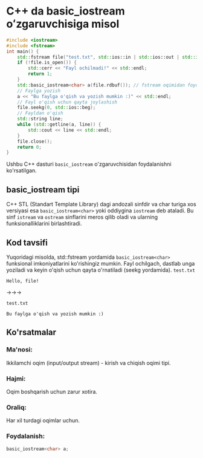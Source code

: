 # C++ da basic_iostream oʻzgaruvchisiga misol
```cpp
#include <iostream>
#include <fstream>
int main() {
    std::fstream file("test.txt", std::ios::in | std::ios::out | std::ios::trunc);
    if (!file.is_open()) {
        std::cerr << "Fayl ochilmadi!" << std::endl;
        return 1;
    }
    std::basic_iostream<char> a(file.rdbuf()); // fstream oqimidan foydalanish
    // Faylga yozish
    a << "Bu faylga o'qish va yozish mumkin :)" << std::endl;
    // Fayl o'qish uchun qayta joylashish
    file.seekg(0, std::ios::beg);
    // Fayldan o'qish
    std::string line;
    while (std::getline(a, line)) {
        std::cout << line << std::endl;
    }
    file.close();
    return 0;
}
```
Ushbu C++ dasturi `basic_iostream` o'zgaruvchisidan foydalanishni ko'rsatilgan.
## basic_iostream tipi
C++ STL (Standart Template Library) dagi andozali sinfdir va char turiga xos versiyasi esa `basic_iostream<char>` yoki oddiygina `iostream` deb ataladi. 
Bu sinf `istream` va `ostream` sinflarini meros qilib oladi va ularning funksionalliklarini birlashtiradi.
## Kod tavsifi
Yuqoridagi misolda, std::fstream yordamida `basic_iostream<char>` funksional imkoniyatlarini ko'rishingiz mumkin. 
Fayl ochilgach, dastlab unga yoziladi va keyin o'qish uchun qayta o'rnatiladi (seekg yordamida).
`test.txt`
```console
Hello, file!
```
->->->

`test.txt`
```console
Bu faylga o'qish va yozish mumkin :)
```
## Ko'rsatmalar
### Ma'nosi:
Ikkilamchi oqim (input/output stream) - kirish va chiqish oqimi tipi.
### Hajmi:
Oqim boshqarish uchun zarur xotira.
### Oraliq:
Har xil turdagi oqimlar uchun.
### Foydalanish:
```cpp
basic_iostream<char> a;
```
